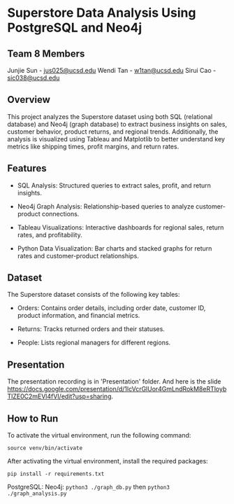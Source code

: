 # Superstore Data Analysis Using PostgreSQL and Neo4j
## Team 8 Members
Junjie Sun - jus025@ucsd.edu
Wendi Tan - w1tan@ucsd.edu
Sirui Cao - sic038@ucsd.edu

## Overview

This project analyzes the Superstore dataset using both SQL (relational database) and Neo4j (graph database) to extract business insights on sales, customer behavior, product returns, and regional trends. Additionally, the analysis is visualized using Tableau and Matplotlib to better understand key metrics like shipping times, profit margins, and return rates.

## Features

- SQL Analysis: Structured queries to extract sales, profit, and return insights.

- Neo4j Graph Analysis: Relationship-based queries to analyze customer-product connections.

- Tableau Visualizations: Interactive dashboards for regional sales, return rates, and profitability.

- Python Data Visualization: Bar charts and stacked graphs for return rates and customer-product relationships.

## Dataset

The Superstore dataset consists of the following key tables:

- Orders: Contains order details, including order date, customer ID, product information, and financial metrics.

- Returns: Tracks returned orders and their statuses.

- People: Lists regional managers for different regions.

## Presentation

The presentation recording is in 'Presentation' folder. And here is the slide https://docs.google.com/presentation/d/1lcVcrGlUor4GmLndRokM8eRTloybTlZE0C2mEVl4fVI/edit?usp=sharing.


## How to Run

To activate the virtual environment, run the following command:
```
source venv/bin/activate
```

After activating the virtual environment, install the required packages:
```
pip install -r requirements.txt
```


PostgreSQL: 
Neo4j: ```python3 ./graph_db.py``` then ```python3 ./graph_analysis.py```